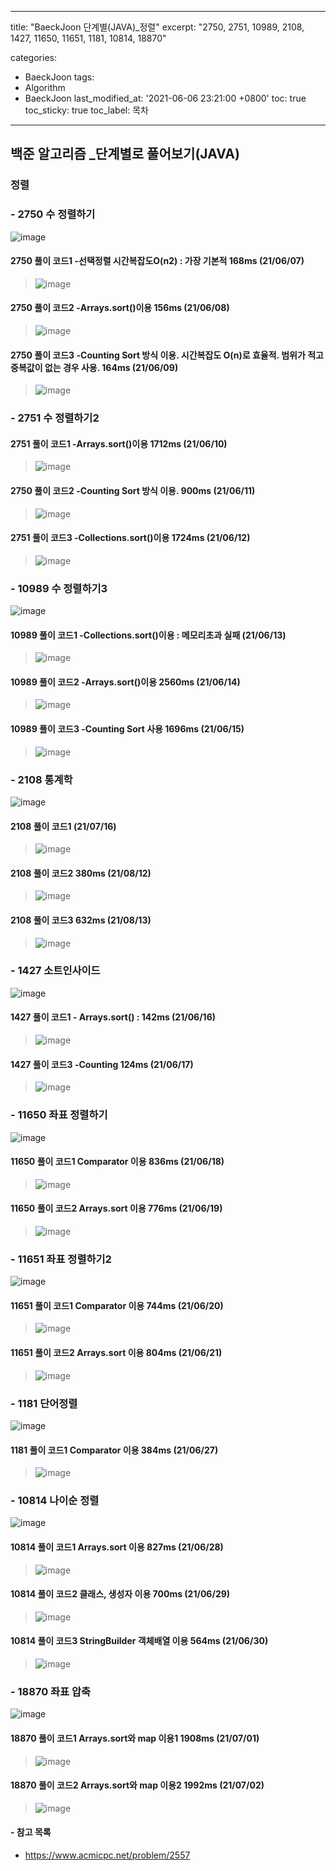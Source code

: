 ﻿---

title: "BaeckJoon 단계별(JAVA)_정렬" 
excerpt: "2750, 2751, 10989, 2108, 1427, 11650, 11651, 1181, 10814, 18870"

categories: 
 - BaeckJoon 
tags: 
 - Algorithm
 - BaeckJoon 
last_modified_at: '2021-06-06 23:21:00 +0800'
toc: true
toc_sticky: true
toc_label: 목차
---
## 백준 알고리즘 _단계별로 풀어보기(JAVA)
### 정렬
### - 2750 수 정렬하기
![image](https://user-images.githubusercontent.com/66898243/121035307-b6507b80-c7e8-11eb-8c6c-23a889e978ff.png)

#### 2750 풀이 코드1 -선택정렬 시간복잡도O(n2) : 가장 기본적 168ms (21/06/07)
>  ![image](https://user-images.githubusercontent.com/66898243/121034852-51952100-c7e8-11eb-8055-f5e3c13aa11d.png)

#### 2750 풀이 코드2 -Arrays.sort()이용 156ms (21/06/08)
>  ![image](https://user-images.githubusercontent.com/66898243/121203157-db102600-c8b0-11eb-8a69-10969ff844bb.png)

#### 2750 풀이 코드3 -Counting Sort 방식 이용. 시간복잡도 O(n)로 효율적. 범위가 적고 중복값이 없는 경우 사용. 164ms (21/06/09)
> ![image](https://user-images.githubusercontent.com/66898243/121377295-2ee84100-c97d-11eb-91bb-070f296696dd.png)

### - 2751 수 정렬하기2

#### 2751 풀이 코드1 -Arrays.sort()이용 1712ms (21/06/10)
> ![image](https://user-images.githubusercontent.com/66898243/121543202-b39d9280-ca43-11eb-9434-08eb164e8956.png)
 
#### 2750 풀이 코드2 -Counting Sort 방식 이용. 900ms (21/06/11)
> ![image](https://user-images.githubusercontent.com/66898243/121696665-418e8180-cb07-11eb-97a0-dc4fa6c7fb86.png)

#### 2751 풀이 코드3 -Collections.sort()이용 1724ms (21/06/12)
> ![image](https://user-images.githubusercontent.com/66898243/121779940-11171800-cbd9-11eb-8518-db81f54784c7.png)

### - 10989 수 정렬하기3
![image](https://user-images.githubusercontent.com/66898243/121811459-71708d00-cc9f-11eb-8301-3b7812d415eb.png)

#### 10989 풀이 코드1 -Collections.sort()이용 : 메모리초과 실패 (21/06/13)
> ![image](https://user-images.githubusercontent.com/66898243/121811386-471ecf80-cc9f-11eb-8a10-f9633afad96b.png)

#### 10989 풀이 코드2 -Arrays.sort()이용 2560ms (21/06/14)
> ![image](https://user-images.githubusercontent.com/66898243/121909298-bf04fc80-cd68-11eb-845e-ce7519e88864.png)

#### 10989 풀이 코드3 -Counting Sort 사용 1696ms (21/06/15)
> ![image](https://user-images.githubusercontent.com/66898243/122061360-63e70e80-ce29-11eb-802c-d85eb91c5773.png)

### - 2108 통계학
![image](https://user-images.githubusercontent.com/66898243/125810444-f8c63f95-5434-404a-a8dc-60f7e71c5361.png)

#### 2108 풀이 코드1 (21/07/16)
>  ![image](https://user-images.githubusercontent.com/66898243/125814060-367cf1b2-47c4-4d1c-86b4-38296e541008.png)

#### 2108 풀이 코드2 380ms (21/08/12)
>  ![image](https://user-images.githubusercontent.com/66898243/129193996-c46e96c1-8d38-406e-a56c-b2189c960a82.png)

#### 2108 풀이 코드3 632ms (21/08/13)
>   ![image](https://user-images.githubusercontent.com/66898243/129365392-c889f945-b89c-4a7a-bab4-3838aa03f26e.png)

### - 1427 소트인사이드
![image](https://user-images.githubusercontent.com/66898243/122238309-fe635280-cefa-11eb-9ddc-760aca3a3771.png)

#### 1427 풀이 코드1 - Arrays.sort() : 142ms (21/06/16)
> ![image](https://user-images.githubusercontent.com/66898243/122238225-edb2dc80-cefa-11eb-8a2c-9418a892dcd1.png)

#### 1427 풀이 코드3 -Counting  124ms (21/06/17)
> ![image](https://user-images.githubusercontent.com/66898243/122418539-3df67100-cfc5-11eb-9ef0-49f6c9e61b3f.png)


### - 11650 좌표 정렬하기
![image](https://user-images.githubusercontent.com/66898243/122576237-70b76c80-d08c-11eb-8836-8a6fc22dd6b9.png)

#### 11650 풀이 코드1 Comparator 이용 836ms (21/06/18)
> ![image](https://user-images.githubusercontent.com/66898243/122576212-67c69b00-d08c-11eb-9bb6-2ab3626ad553.png)

#### 11650 풀이 코드2  Arrays.sort 이용 776ms (21/06/19)
> ![image](https://user-images.githubusercontent.com/66898243/122942062-e2572980-d3b0-11eb-80e6-d6223b9d22e3.png)

### - 11651 좌표 정렬하기2
![image](https://user-images.githubusercontent.com/66898243/122675023-91113380-d212-11eb-9c8e-dc304e664e25.png)

#### 11651 풀이 코드1 Comparator 이용 744ms (21/06/20)
> ![image](https://user-images.githubusercontent.com/66898243/122675137-067d0400-d213-11eb-8dd5-fc8af164a0d5.png)
 
#### 11651 풀이 코드2  Arrays.sort 이용 804ms (21/06/21)
> ![image](https://user-images.githubusercontent.com/66898243/122778205-bb80f080-d2e7-11eb-871e-d23a930284f8.png)

### - 1181 단어정렬
![image](https://user-images.githubusercontent.com/66898243/123549053-55daab80-d7a2-11eb-9c8c-13d58af119bd.png)

#### 1181 풀이 코드1 Comparator 이용 384ms (21/06/27)
>  ![image](https://user-images.githubusercontent.com/66898243/123549018-317ecf00-d7a2-11eb-9584-be304256491d.png)
 
### - 10814 나이순 정렬
![image](https://user-images.githubusercontent.com/66898243/123644525-694c4c00-d860-11eb-921c-fb6c9e331e1e.png)

#### 10814 풀이 코드1 Arrays.sort 이용 827ms (21/06/28)
>  ![image](https://user-images.githubusercontent.com/66898243/123644438-589bd600-d860-11eb-9acc-ac0baf247f04.png)

#### 10814 풀이 코드2 클래스, 생성자 이용 700ms (21/06/29)
>  ![image](https://user-images.githubusercontent.com/66898243/123814574-c1528380-d930-11eb-8f75-daad2a0b4da1.png)

#### 10814 풀이 코드3 StringBuilder 객체배열 이용 564ms (21/06/30)
>  ![image](https://user-images.githubusercontent.com/66898243/123973150-7ac75c80-d9f6-11eb-8d3b-de0514c3ba21.png)

### - 18870 좌표 압축
![image](https://user-images.githubusercontent.com/66898243/124141672-8ed98f80-dac4-11eb-89bf-ce96310ea271.png)

#### 18870 풀이 코드1 Arrays.sort와 map 이용1 1908ms (21/07/01)
>  ![image](https://user-images.githubusercontent.com/66898243/124142232-04ddf680-dac5-11eb-85e9-4edb5da34d73.png)

#### 18870 풀이 코드2 Arrays.sort와 map 이용2  1992ms (21/07/02)
>  ![image](https://user-images.githubusercontent.com/66898243/124287036-89467d00-db8a-11eb-9657-8878b34dfc22.png)

  
#### - 참고 목록
- https://www.acmicpc.net/problem/2557
